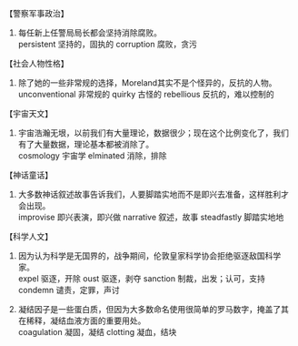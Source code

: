 【警察军事政治】     
1. 每任新上任警局局长都会坚持消除腐败。     
persistent 坚持的，固执的     corruption 腐败，贪污    





【社会人物性格】     
1. 除了她的一些非常规的选择，Moreland其实不是个怪异的，反抗的人物。     
unconventional 非常规的   quirky 古怪的   rebellious 反抗的，难以控制的   






【宇宙天文】    
1. 宇宙浩瀚无垠，以前我们有大量理论，数据很少；现在这个比例变化了，我们有了大量数据，理论基本都被消除了。    
cosmology 宇宙学    elminated 消除，排除    




【神话童话】   
1. 大多数神话叙述故事告诉我们，人要脚踏实地而不是即兴去准备，这样胜利才会出现。    
improvise 即兴表演，即兴做    narrative 叙述，故事    steadfastly 脚踏实地地     





【科学人文】    
1. 因为认为科学是无国界的，战争期间，伦敦皇家科学协会拒绝驱逐敌国科学家。      
expel 驱逐，开除     oust 驱逐，剥夺     sanction 制裁，出发；认可，支持      condemn 谴责，定罪，声讨      

2. 凝结因子是一些蛋白质，但因为大多数命名使用很简单的罗马数字，掩盖了其在稀释，凝结血液方面的重要用处。       
coagulation 凝固，凝结   clotting 凝血，结块     





